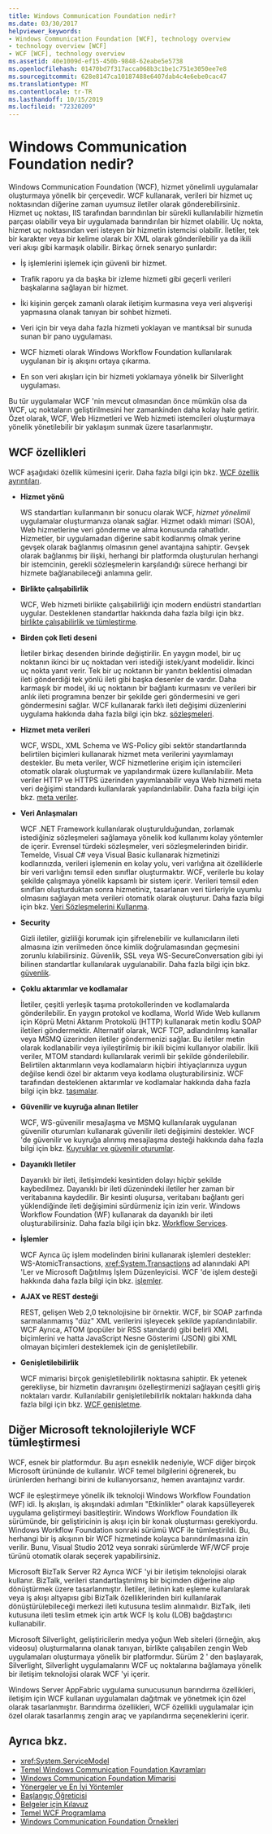 ```yaml
---
title: Windows Communication Foundation nedir?
ms.date: 03/30/2017
helpviewer_keywords:
- Windows Communication Foundation [WCF], technology overview
- technology overview [WCF]
- WCF [WCF], technology overview
ms.assetid: 40e1009d-ef15-450b-9848-62eabe5e5738
ms.openlocfilehash: 01470bd7f317acca068b3c1be1c751e3050ee7e8
ms.sourcegitcommit: 628e8147ca10187488e6407dab4c4e6ebe0cac47
ms.translationtype: MT
ms.contentlocale: tr-TR
ms.lasthandoff: 10/15/2019
ms.locfileid: "72320209"
---
```

# <a name="what-is-windows-communication-foundation"></a>Windows Communication Foundation nedir?
Windows Communication Foundation (WCF), hizmet yönelimli uygulamalar oluşturmaya yönelik bir çerçevedir. WCF kullanarak, verileri bir hizmet uç noktasından diğerine zaman uyumsuz iletiler olarak gönderebilirsiniz. Hizmet uç noktası, IIS tarafından barındırılan bir sürekli kullanılabilir hizmetin parçası olabilir veya bir uygulamada barındırılan bir hizmet olabilir. Uç nokta, hizmet uç noktasından veri isteyen bir hizmetin istemcisi olabilir. İletiler, tek bir karakter veya bir kelime olarak bir XML olarak gönderilebilir ya da ikili veri akışı gibi karmaşık olabilir. Birkaç örnek senaryo şunlardır:

- İş işlemlerini işlemek için güvenli bir hizmet.

- Trafik raporu ya da başka bir izleme hizmeti gibi geçerli verileri başkalarına sağlayan bir hizmet.

- İki kişinin gerçek zamanlı olarak iletişim kurmasına veya veri alışverişi yapmasına olanak tanıyan bir sohbet hizmeti.

- Veri için bir veya daha fazla hizmeti yoklayan ve mantıksal bir sunuda sunan bir pano uygulaması.

- WCF hizmeti olarak Windows Workflow Foundation kullanılarak uygulanan bir iş akışını ortaya çıkarma.

- En son veri akışları için bir hizmeti yoklamaya yönelik bir Silverlight uygulaması.

Bu tür uygulamalar WCF 'nin mevcut olmasından önce mümkün olsa da WCF, uç noktaların geliştirilmesini her zamankinden daha kolay hale getirir. Özet olarak, WCF, Web Hizmetleri ve Web hizmeti istemcileri oluşturmaya yönelik yönetilebilir bir yaklaşım sunmak üzere tasarlanmıştır.

## <a name="features-of-wcf"></a>WCF özellikleri

WCF aşağıdaki özellik kümesini içerir. Daha fazla bilgi için bkz. [WCF özellik ayrıntıları](./feature-details/index.md).

- **Hizmet yönü**

     WS standartları kullanmanın bir sonucu olarak WCF, *hizmet yönelimli* uygulamalar oluşturmanıza olanak sağlar. Hizmet odaklı mimari (SOA), Web hizmetlerine veri gönderme ve alma konusunda rahatlıdır. Hizmetler, bir uygulamadan diğerine sabit kodlanmış olmak yerine gevşek olarak bağlanmış olmasının genel avantajına sahiptir. Gevşek olarak bağlanmış bir ilişki, herhangi bir platformda oluşturulan herhangi bir istemcinin, gerekli sözleşmelerin karşılandığı sürece herhangi bir hizmete bağlanabileceği anlamına gelir.

- **Birlikte çalışabilirlik**

     WCF, Web hizmeti birlikte çalışabilirliği için modern endüstri standartları uygular. Desteklenen standartlar hakkında daha fazla bilgi için bkz. [birlikte çalışabilirlik ve tümleştirme](./feature-details/interoperability-and-integration.md).

- **Birden çok Ileti deseni**

     İletiler birkaç desenden birinde değiştirilir. En yaygın model, bir uç noktanın ikinci bir uç noktadan veri istediği istek/yanıt modelidir. İkinci uç nokta yanıt verir. Tek bir uç noktanın bir yanıtın beklentisi olmadan ileti gönderdiği tek yönlü ileti gibi başka desenler de vardır. Daha karmaşık bir model, iki uç noktanın bir bağlantı kurmasını ve verileri bir anlık ileti programına benzer bir şekilde geri göndermesini ve geri göndermesini sağlar. WCF kullanarak farklı ileti değişimi düzenlerini uygulama hakkında daha fazla bilgi için bkz. [sözleşmeleri](./feature-details/contracts.md).

- **Hizmet meta verileri**

     WCF, WSDL, XML Schema ve WS-Policy gibi sektör standartlarında belirtilen biçimleri kullanarak hizmet meta verilerini yayımlamayı destekler. Bu meta veriler, WCF hizmetlerine erişim için istemcileri otomatik olarak oluşturmak ve yapılandırmak üzere kullanılabilir. Meta veriler HTTP ve HTTPS üzerinden yayımlanabilir veya Web hizmeti meta veri değişimi standardı kullanılarak yapılandırılabilir. Daha fazla bilgi için bkz. [meta veriler](./feature-details/metadata.md).

- **Veri Anlaşmaları**

     WCF .NET Framework kullanılarak oluşturulduğundan, zorlamak istediğiniz sözleşmeleri sağlamaya yönelik kod kullanımı kolay yöntemler de içerir. Evrensel türdeki sözleşmeler, veri sözleşmelerinden biridir. Temelde, Visual C# veya Visual Basic kullanarak hizmetinizi kodlarınızda, verileri işlemenin en kolay yolu, veri varlığına ait özelliklerle bir veri varlığını temsil eden sınıflar oluşturmaktır. WCF, verilerle bu kolay şekilde çalışmaya yönelik kapsamlı bir sistem içerir. Verileri temsil eden sınıfları oluşturduktan sonra hizmetiniz, tasarlanan veri türleriyle uyumlu olmasını sağlayan meta verileri otomatik olarak oluşturur. Daha fazla bilgi için bkz. [Veri Sözleşmelerini Kullanma](../../../docs/framework/wcf/feature-details/using-data-contracts.md).

- **Security**

     Gizli iletiler, gizliliği korumak için şifrelenebilir ve kullanıcıların ileti almasına izin verilmeden önce kimlik doğrulamasından geçmesini zorunlu kılabilirsiniz. Güvenlik, SSL veya WS-SecureConversation gibi iyi bilinen standartlar kullanılarak uygulanabilir. Daha fazla bilgi için bkz. [güvenlik](./feature-details/security.md).

- **Çoklu aktarımlar ve kodlamalar**

     İletiler, çeşitli yerleşik taşıma protokollerinden ve kodlamalarda gönderilebilir. En yaygın protokol ve kodlama, World Wide Web kullanım için Köprü Metni Aktarım Protokolü (HTTP) kullanarak metin kodlu SOAP iletileri göndermektir. Alternatif olarak, WCF TCP, adlandırılmış kanallar veya MSMQ üzerinden iletiler göndermenizi sağlar. Bu iletiler metin olarak kodlanabilir veya iyileştirilmiş bir ikili biçimi kullanıyor olabilir.  İkili veriler, MTOM standardı kullanılarak verimli bir şekilde gönderilebilir. Belirtilen aktarımların veya kodlamaların hiçbiri ihtiyaçlarınıza uygun değilse kendi özel bir aktarım veya kodlama oluşturabilirsiniz. WCF tarafından desteklenen aktarımlar ve kodlamalar hakkında daha fazla bilgi için bkz. [taşımalar](./feature-details/transports.md).

- **Güvenilir ve kuyruğa alınan Iletiler**

     WCF, WS-güvenilir mesajlaşma ve MSMQ kullanılarak uygulanan güvenilir oturumları kullanarak güvenilir ileti değişimini destekler. WCF 'de güvenilir ve kuyruğa alınmış mesajlaşma desteği hakkında daha fazla bilgi için bkz. [Kuyruklar ve güvenilir oturumlar](./feature-details/queues-and-reliable-sessions.md).

- **Dayanıklı Iletiler**

     Dayanıklı bir ileti, iletişimdeki kesintiden dolayı hiçbir şekilde kaybedilmez. Dayanıklı bir ileti düzenindeki iletiler her zaman bir veritabanına kaydedilir. Bir kesinti oluşursa, veritabanı bağlantı geri yüklendiğinde ileti değişimini sürdürmeniz için izin verir. Windows Workflow Foundation (WF) kullanarak da dayanıklı bir ileti oluşturabilirsiniz. Daha fazla bilgi için bkz. [Workflow Services](./feature-details/workflow-services.md).

- **İşlemler**

     WCF Ayrıca üç işlem modelinden birini kullanarak işlemleri destekler: WS-AtomicTransactions, <xref:System.Transactions> ad alanındaki API 'Ler ve Microsoft Dağıtılmış İşlem Düzenleyicisi. WCF 'de işlem desteği hakkında daha fazla bilgi için bkz. [işlemler](./feature-details/transactions-in-wcf.md).

- **AJAX ve REST desteği**

     REST, gelişen Web 2,0 teknolojisine bir örnektir. WCF, bir SOAP zarfında sarmalanmamış "düz" XML verilerini işleyecek şekilde yapılandırılabilir. WCF Ayrıca, ATOM (popüler bir RSS standardı) gibi belirli XML biçimlerini ve hatta JavaScript Nesne Gösterimi (JSON) gibi XML olmayan biçimleri desteklemek için de genişletilebilir.

- **Genişletilebilirlik**

     WCF mimarisi birçok genişletilebilirlik noktasına sahiptir. Ek yetenek gerekliyse, bir hizmetin davranışını özelleştirmenizi sağlayan çeşitli giriş noktaları vardır. Kullanılabilir genişletilebilirlik noktaları hakkında daha fazla bilgi için bkz. [WCF genişletme](./extending/index.md).

## <a name="wcf-integration-with-other-microsoft-technologies"></a>Diğer Microsoft teknolojileriyle WCF tümleştirmesi

WCF, esnek bir platformdur. Bu aşırı esneklik nedeniyle, WCF diğer birçok Microsoft ürününde de kullanılır. WCF temel bilgilerini öğrenerek, bu ürünlerden herhangi birini de kullanıyorsanız, hemen avantajınız vardır.

WCF ile eşleştirmeye yönelik ilk teknoloji Windows Workflow Foundation (WF) idi. İş akışları, iş akışındaki adımları "Etkinlikler" olarak kapsülleyerek uygulama geliştirmeyi basitleştirir. Windows Workflow Foundation ilk sürümünde, bir geliştiricinin iş akışı için bir konak oluşturması gerekiyordu. Windows Workflow Foundation sonraki sürümü WCF ile tümleştirildi. Bu, herhangi bir iş akışının bir WCF hizmetinde kolayca barındırılmasına izin verilir. Bunu, Visual Studio 2012 veya sonraki sürümlerde WF/WCF proje türünü otomatik olarak seçerek yapabilirsiniz.

Microsoft BizTalk Server R2 Ayrıca WCF 'yi bir iletişim teknolojisi olarak kullanır. BizTalk, verileri standartlaştırılmış bir biçimden diğerine alıp dönüştürmek üzere tasarlanmıştır. İletiler, iletinin katı eşleme kullanılarak veya iş akışı altyapısı gibi BizTalk özelliklerinden biri kullanılarak dönüştürülebileceği merkezi ileti kutusuna teslim alınmalıdır. BizTalk, ileti kutusuna ileti teslim etmek için artık WCF Iş kolu (LOB) bağdaştırıcı kullanabilir.

Microsoft Silverlight, geliştiricilerin medya yoğun Web siteleri (örneğin, akış videosu) oluşturmalarına olanak tanıyan, birlikte çalışabilen zengin Web uygulamaları oluşturmaya yönelik bir platformdur. Sürüm 2 ' den başlayarak, Silverlight, Silverlight uygulamalarını WCF uç noktalarına bağlamaya yönelik bir iletişim teknolojisi olarak WCF 'yi içerir.

Windows Server AppFabric uygulama sunucusunun barındırma özellikleri, iletişim için WCF kullanan uygulamaları dağıtmak ve yönetmek için özel olarak tasarlanmıştır. Barındırma özellikleri, WCF özellikli uygulamalar için özel olarak tasarlanmış zengin araç ve yapılandırma seçeneklerini içerir.

## <a name="see-also"></a>Ayrıca bkz.

- <xref:System.ServiceModel>
- [Temel Windows Communication Foundation Kavramları](fundamental-concepts.md)
- [Windows Communication Foundation Mimarisi](architecture.md)
- [Yönergeler ve En İyi Yöntemler](guidelines-and-best-practices.md)
- [Başlangıç Öğreticisi](getting-started-tutorial.md)
- [Belgeler için Kılavuz](guide-to-the-documentation.md)
- [Temel WCF Programlama](basic-wcf-programming.md)
- [Windows Communication Foundation Örnekleri](https://docs.microsoft.com/previous-versions/dotnet/netframework-3.5/ms751514%28v=vs.90%29)
